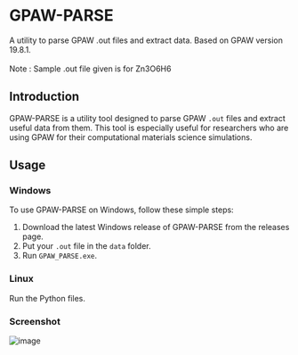 # GPAW-PARSE
A utility to parse GPAW .out files and extract data. Based on GPAW version 19.8.1.
<br><br>Note : Sample .out file given is for Zn3O6H6

## Introduction
GPAW-PARSE is a utility tool designed to parse GPAW `.out` files and extract useful data from them. This tool is especially useful for researchers who are using GPAW for their computational materials science simulations.

## Usage
### Windows
To use GPAW-PARSE on Windows, follow these simple steps:

1. Download the latest Windows release of GPAW-PARSE from the releases page.
2. Put your `.out` file in the `data` folder.
3. Run `GPAW_PARSE.exe`.

### Linux
Run the Python files.

### Screenshot
![image](https://user-images.githubusercontent.com/46239775/232321919-7db141c5-d3e2-4348-a96e-504f6a24b0bf.png)

